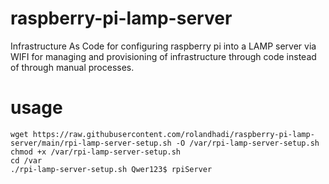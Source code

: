 # raspberry-pi-lamp-server
Infrastructure As Code for configuring raspberry pi into a LAMP server via WIFI for managing and provisioning of infrastructure through code instead of through manual processes.

# usage
```
wget https://raw.githubusercontent.com/rolandhadi/raspberry-pi-lamp-server/main/rpi-lamp-server-setup.sh -O /var/rpi-lamp-server-setup.sh
chmod +x /var/rpi-lamp-server-setup.sh
cd /var
./rpi-lamp-server-setup.sh Qwer123$ rpiServer
```
